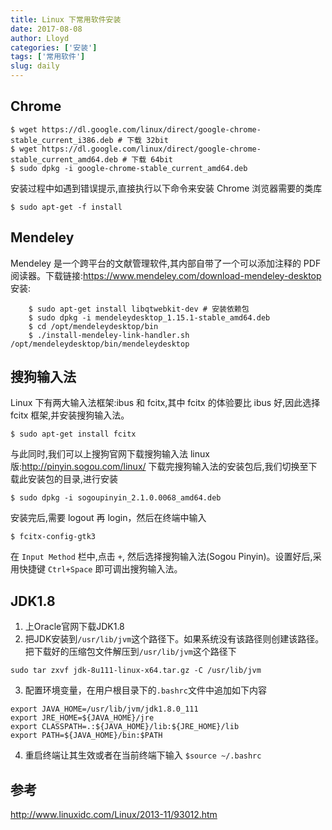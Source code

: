 ```yaml
---
title: Linux 下常用软件安装
date: 2017-08-08
author: Lloyd
categories: ['安装']
tags: ['常用软件']
slug: daily
---
```


<!--more-->

##  Chrome

    $ wget https://dl.google.com/linux/direct/google-chrome-stable_current_i386.deb # 下载 32bit
    $ wget https://dl.google.com/linux/direct/google-chrome-stable_current_amd64.deb # 下载 64bit
    $ sudo dpkg -i google-chrome-stable_current_amd64.deb

安装过程中如遇到错误提示,直接执行以下命令来安装 Chrome 浏览器需要的类库

    $ sudo apt-get -f install

## Mendeley
Mendeley 是一个跨平台的文献管理软件,其内部自带了一个可以添加注释的 PDF 阅读器。下载链接:<https://www.mendeley.com/download-mendeley-desktop>
    安装:

        $ sudo apt-get install libqtwebkit-dev # 安装依赖包
        $ sudo dpkg -i mendeleydesktop_1.15.1-stable_amd64.deb
        $ cd /opt/mendeleydesktop/bin
        $ ./install-mendeley-link-handler.sh /opt/mendeleydesktop/bin/mendeleydesktop

## 搜狗输入法

Linux 下有两大输入法框架:ibus 和 fcitx,其中 fcitx 的体验要比 ibus 好,因此选择
fcitx 框架,并安装搜狗输入法。

    $ sudo apt-get install fcitx

与此同时,我们可以上搜狗官网下载搜狗输入法 linux 版:<http://pinyin.sogou.com/linux/>
下载完搜狗输入法的安装包后,我们切换至下载此安装包的目录,进行安装

    $ sudo dpkg -i sogoupinyin_2.1.0.0068_amd64.deb

安装完后,需要 logout 再 login，然后在终端中输入

    $ fcitx-config-gtk3

在 `Input Method` 栏中,点击 `+`, 然后选择搜狗输入法(Sogou Pinyin)。设置好后,采
用快捷键 `Ctrl+Space` 即可调出搜狗输入法。

## JDK1.8

1. 上Oracle官网下载JDK1.8
2. 把JDK安装到`/usr/lib/jvm`这个路径下。如果系统没有该路径则创建该路径。
把下载好的压缩包文件解压到`/usr/lib/jvm`这个路径下
```
sudo tar zxvf jdk-8u111-linux-x64.tar.gz -C /usr/lib/jvm
```
3. 配置环境变量，在用户根目录下的`.bashrc`文件中追加如下内容
```
export JAVA_HOME=/usr/lib/jvm/jdk1.8.0_111
export JRE_HOME=${JAVA_HOME}/jre
export CLASSPATH=.:${JAVA_HOME}/lib:${JRE_HOME}/lib
export PATH=${JAVA_HOME}/bin:$PATH
```
4. 重启终端让其生效或者在当前终端下输入 `$source ~/.bashrc`

## 参考
http://www.linuxidc.com/Linux/2013-11/93012.htm


